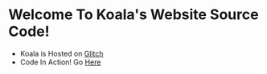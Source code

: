 

# Welcome To Koala's Website Source Code!

- Koala is Hosted on [Glitch](https://glitch.com)
- Code In Action! Go [Here](https://koala.glitch.me/)

